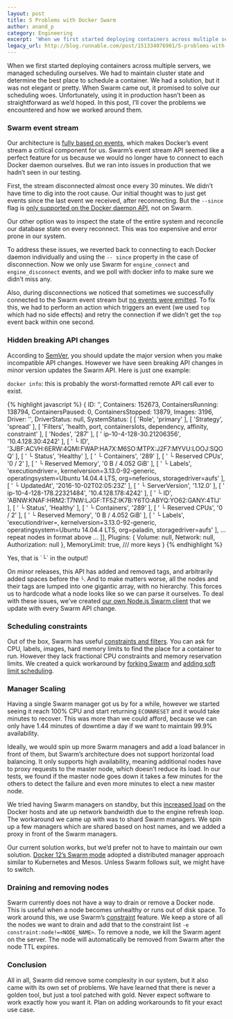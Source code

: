 ```yaml
---
layout: post
title: 5 Problems with Docker Swarm
author: anand_p
category: Engineering
excerpt: 'When we first started deploying containers across multiple servers, we managed scheduling ourselves. We had to maintain cluster state and determine the best place to schedule a container. We had a solution, but it was not elegant or pretty. When Swarm came out, it promised to solve our scheduling woes. Unfortunately, using it in production hasn’t been as straightforward as we’d hoped. In this post, I’ll cover the problems we encountered and how we worked around them.'
legacy_url: http://blog.runnable.com/post/151334076901/5-problems-with-docker-swarm
---
```


When we first started deploying containers across multiple servers, we managed scheduling ourselves. We had to maintain cluster state and determine the best place to schedule a container. We had a solution, but it was not elegant or pretty. When Swarm came out, it promised to solve our scheduling woes. Unfortunately, using it in production hasn’t been as straightforward as we’d hoped. In this post, I’ll cover the problems we encountered and how we worked around them.

### Swarm event stream

Our architecture is [fully based on events](/blog/event-driven-microservices-using-rabbitmq), which makes Docker’s event stream a critical component for us. Swarm’s event stream API seemed like a perfect feature for us because we would no longer have to connect to each Docker daemon ourselves. But we ran into issues in production that we hadn’t seen in our testing.

First, the stream disconnected almost once every 30 minutes. We didn’t have time to dig into the root cause. Our initial thought was to just get events since the last event we received, after reconnecting. But the `--since` flag is [only supported on the Docker daemon API](http://t.umblr.com/redirect?z=https%3A%2F%2Fgithub.com%2Fdocker%2Fswarm%2Fissues%2F1203&t=OWU0YzJkMDY2ZmZiZDU2Yjc2YmFiN2NhMTk3NWJiNzgyMDJhNWMwNixCSHp4TGpWWQ%3D%3D&b=t%3ANYUWSMP8glLS4tRmPIbrNA&m=1), not on Swarm.

Our other option was to inspect the state of the entire system and reconcile our database state on every reconnect. This was too expensive and error prone in our system.

To address these issues, we reverted back to connecting to each Docker daemon individually and using the `-- since` property in the case of disconnection. Now we only use Swarm for `engine_connect` and `engine_disconnect` events, and we poll with docker info to make sure we didn’t miss any.

Also, during disconnections we noticed that sometimes we successfully connected to the Swarm event stream but [no events were emitted](http://t.umblr.com/redirect?z=https%3A%2F%2Fgithub.com%2Fdocker%2Fswarm%2Fissues%2F2309&t=ZDhkMmNlZDQ0N2FmMjMzYzZhMmFlNmJjNjVlM2RjOGFjMjRjMWU3OSxCSHp4TGpWWQ%3D%3D&b=t%3ANYUWSMP8glLS4tRmPIbrNA&m=1). To fix this, we had to perform an action which triggers an event (we used `top` which had no side effects) and retry the connection if we didn’t get the `top` event back within one second.

### Hidden breaking API changes

According to [SemVer](http://t.umblr.com/redirect?z=http%3A%2F%2Fsemver.org%2F&t=MzRjZTk1Y2Y4NGY2YWNmZWJkNDY3M2E3ZGU1MmU2NzQzYjczNTg2YSxCSHp4TGpWWQ%3D%3D&b=t%3ANYUWSMP8glLS4tRmPIbrNA&m=1), you should update the major version when you make incompatible API changes. However we have seen breaking API changes in minor version updates the Swarm API. Here is just one example:

`docker info`: this is probably the worst-formatted remote API call ever to exist.

{% highlight javascript %}
{ ID: ‘’,
  Containers: 152673,
  ContainersRunning: 138794,
  ContainersPaused: 0,
  ContainersStopped: 13879,
  Images: 3196,
  Driver: '',
  DriverStatus: null,
  SystemStatus:
   [ [ 'Role', 'primary' ],
     [ 'Strategy', 'spread' ],
     [ 'Filters',
       'health, port, containerslots, dependency, affinity, constraint' ],
     [ 'Nodes', '287' ],
     [ ' ip-10-4-128-30.21206356', '10.4.128.30:4242' ],
     [ '  └ ID',
       '3JBF:ACVH:6ERW:4QMI:FWAP:HA7X:M6SO:MTPX:J2F7:MYVU:LOOJ:SQOQ' ],
     [ '  └ Status', 'Healthy' ],
     [ '  └ Containers', '289' ],
     [ '  └ Reserved CPUs', '0 / 2' ],
     [ '  └ Reserved Memory', '0 B / 4.052 GiB' ],
     [ '  └ Labels',
       'executiondriver=, kernelversion=3.13.0-92-generic, operatingsystem=Ubuntu 14.04.4 LTS, org=neferious, storagedriver=aufs' ],
     [ '  └ UpdatedAt', '2016-10-02T02:05:23Z' ],
     [ '  └ ServerVersion', '1.12.0' ],
     [ ' ip-10-4-128-178.22321484', '10.4.128.178:4242' ],
     [ '  └ ID',
       'ABNW:KNAF:HRM2:T7NW:LJGF:TF5Z:IK7B:Y6TO:ABYQ:YO62:GANY:4TIJ' ],
     [ '  └ Status', 'Healthy' ],
     [ '  └ Containers', '289' ],
     [ '  └ Reserved CPUs', '0 / 2' ],
     [ '  └ Reserved Memory', '0 B / 4.052 GiB' ],
     [ '  └ Labels',
       'executiondriver=, kernelversion=3.13.0-92-generic, operatingsystem=Ubuntu 14.04.4 LTS, org=paladin, storagedriver=aufs' ],
… repeat nodes in format above ...
]],
  Plugins: { Volume: null, Network: null, Authorization: null },
  MemoryLimit: true,
/// more keys
}
{% endhighlight %}

<p class="small text-center text-gray caption">Yes, that is `└` in the output!</p>

On minor releases, this API has added and removed tags, and arbitrarily added spaces before the `└`. And to make matters worse, all the nodes and their tags are lumped into one gigantic array, with no hierarchy. This forces us to hardcode what a node looks like so we can parse it ourselves. To deal with these issues, we’ve created [our own Node.js Swarm client](http://t.umblr.com/redirect?z=https%3A%2F%2Fgithub.com%2FRunnable%2Fswarmerode&t=MWIzYTdjZDBhMWEyOWM1YWY2NmFiNGQwZmQwNDZhOWQwYzVkZjdmMixCSHp4TGpWWQ%3D%3D&b=t%3ANYUWSMP8glLS4tRmPIbrNA&m=1) that we update with every Swarm API change.

### Scheduling constraints

Out of the box, Swarm has useful [constraints and filters](http://t.umblr.com/redirect?z=https%3A%2F%2Fdocs.docker.com%2Fswarm%2Fscheduler%2Ffilter%2F%23%2Fswarm-filters&t=OGI1MmNhOTE5OWIwMzk4YjU4YjdlMWJlMDRlMWQwZjgwZmRkNDI4MyxCSHp4TGpWWQ%3D%3D&b=t%3ANYUWSMP8glLS4tRmPIbrNA&m=1). You can ask for CPU, labels, images, hard memory limits to find the place for a container to run. However they lack fractional CPU constraints and memory reservation limits. We created a quick workaround by [forking Swarm](http://t.umblr.com/redirect?z=https%3A%2F%2Fgithub.com%2FCodeNow%2Fswarm&t=Nzg4M2RiODYyOTgxMTZlMDAwZTFjYzdiNGI2NDRhNTYzMTQxYTdkYyxCSHp4TGpWWQ%3D%3D&b=t%3ANYUWSMP8glLS4tRmPIbrNA&m=1) and [adding soft limit scheduling](/blog/cost-efficient-container-scheduling-with-docker).

### Manager Scaling

Having a single Swarm manager got us by for a while, however we started seeing it reach 100% CPU and start returning `ECONNRESET` and it would take minutes to recover. This was more than we could afford, because we can only have 1.44 minutes of downtime a day if we want to maintain 99.9% availability.

Ideally, we would spin up more Swarm managers and add a load balancer in front of them, but Swarm’s architecture does not support horizontal load balancing. It only supports high availability, meaning additional nodes have to proxy requests to the master node, which doesn’t reduce its load. In our tests, we found if the master node goes down it takes a few minutes for the others to detect the failure and even more minutes to elect a new master node.

We tried having Swarm managers on standby, but this [increased load](http://t.umblr.com/redirect?z=https%3A%2F%2Fgithub.com%2Fdocker%2Fswarm%2Fissues%2F1752&t=ZTJhZGM0ZWZjY2Q1Njc5MjA2MjJkZGE1ZTNkMjQyMGY1ZDZhZjhiYyxCSHp4TGpWWQ%3D%3D&b=t%3ANYUWSMP8glLS4tRmPIbrNA&m=1) on the Docker hosts and ate up network bandwidth due to the engine refresh loop. The workaround we came up with was to shard Swarm managers. We spin up a few managers which are shared based on host names, and we added a proxy in front of the Swarm managers.

Our current solution works, but we’d prefer not to have to maintain our own solution. [Docker 12’s Swarm mode](http://t.umblr.com/redirect?z=https%3A%2F%2Fdocs.docker.com%2Fengine%2Fswarm%2F&t=ODQ5MWU2MjRiODVhY2JhMDI1MGRhZTM3NGQ5ZmZjOTUxYjYzNjdhMSxCSHp4TGpWWQ%3D%3D&b=t%3ANYUWSMP8glLS4tRmPIbrNA&m=1) adopted a distributed manager approach similar to Kubernetes and Mesos. Unless Swarm follows suit, we might have to switch.

### Draining and removing nodes

Swarm currently does not have a way to drain or remove a Docker node. This is useful when a node becomes unhealthy or runs out of disk space. To work around this, we use Swarm’s [constraint](http://t.umblr.com/redirect?z=https%3A%2F%2Fdocs.docker.com%2Fswarm%2Fscheduler%2Ffilter%2F%23%2Fuse-a-constraint-filter&t=NDg1MTgyNzhiNjQ0MmYyMjViNzA1YjJmOTdkZmY0OWNhZDgxZWQ1NSxCSHp4TGpWWQ%3D%3D&b=t%3ANYUWSMP8glLS4tRmPIbrNA&m=1) feature. We keep a store of all the nodes we want to drain and add that to the constraint list `-e constraint:node!=<NODE_NAME>`. To remove a node, we kill the Swarm agent on the server. The node will automatically be removed from Swarm after the node TTL expires.

### Conclusion

All in all, Swarm did remove some complexity in our system, but it also came with its own set of problems. We have learned that there is never a golden tool, but just a tool patched with gold. Never expect software to work exactly how you want it. Plan on adding workarounds to fit your exact use case.

